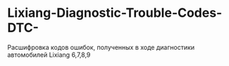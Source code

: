 # Lixiang-Diagnostic-Trouble-Codes-DTC-
Расшифровка кодов ошибок, полученных в ходе диагностики автомобилей Lixiang 6,7,8,9
